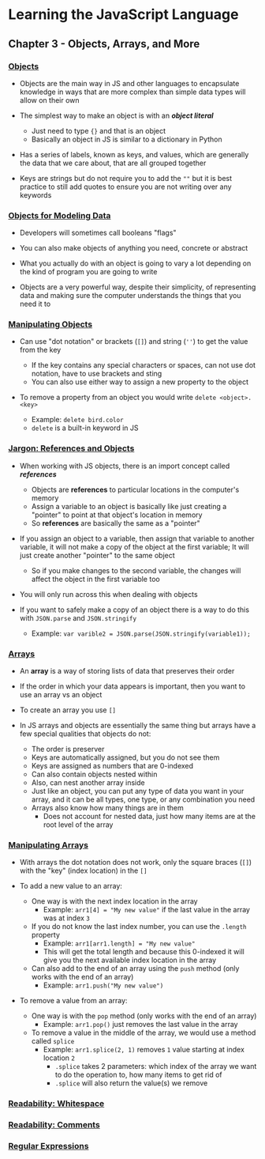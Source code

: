 # Learning the JavaScript Language

## Chapter 3 - Objects, Arrays, and More

### [Objects](https://www.linkedin.com/learning/learning-the-javascript-language-2/objects?autoplay=true&resume=false)

- Objects are the main way in JS and other languages to encapsulate knowledge in ways that are more complex than simple data types will allow on their own

- The simplest way to make an object is with an ***object literal***
  - Just need to type `{}` and that is an object
  - Basically an object in JS is similar to a dictionary in Python

- Has a series of labels, known as keys, and values, which are generally the data that we care about, that are all grouped together

- Keys are strings but do not require you to add the `""` but it is best practice to still add quotes to ensure you are not writing over any keywords

### [Objects for Modeling Data](https://www.linkedin.com/learning/learning-the-javascript-language-2/objects-for-modeling-data?autoplay=true&resume=false)

- Developers will sometimes call booleans "flags"

- You can also make objects of anything you need, concrete or abstract

- What you actually do with an object is going to vary a lot depending on the kind of program you are going to write

- Objects are a very powerful way, despite their simplicity, of representing data and making sure the computer understands the things that you need it to

### [Manipulating Objects](https://www.linkedin.com/learning/learning-the-javascript-language-2/manipulating-objects?autoplay=true&resume=false)

- Can use "dot notation" or brackets (`[]`) and string (`''`) to get the value from the key
  - If the key contains any special characters or spaces, can not use dot notation, have to use brackets and sting
  - You can also use either way to assign a new property to the object

- To remove a property from an object you would write `delete <object>.<key>`
  - Example: `delete bird.color`
  - `delete` is a built-in keyword in JS

### [Jargon: References and Objects](https://www.linkedin.com/learning/learning-the-javascript-language-2/jargon-references-and-objects?autoplay=true&resume=false)

- When working with JS objects, there is an import concept called ***references***
  - Objects are **references** to particular locations in the computer's memory
  - Assign a variable to an object is basically like just creating a "pointer" to point at that object's location in memory
  - So **references** are basically the same as a "pointer"

- If you assign an object to a variable, then assign that variable to another variable, it will not make a copy of the object at the first variable; It will just create another "pointer" to the same object
  - So if you make changes to the second variable, the changes will affect the object in the first variable too

- You will only run across this when dealing with objects

- If you want to safely make a copy of an object there is a way to do this with `JSON.parse` and `JSON.stringify`
  - Example: `var varible2 = JSON.parse(JSON.stringify(variable1));`

### [Arrays](https://www.linkedin.com/learning/learning-the-javascript-language-2/arrays?autoplay=true&resume=false)

- An **array** is a way of storing lists of data that preserves their order

- If the order in which your data appears is important, then you want to use an array vs an object

- To create an array you use `[]`

- In JS arrays and objects are essentially the same thing but arrays have a few special qualities that objects do not:
  - The order is preserver
  - Keys are automatically assigned, but you do not see them
  - Keys are assigned as numbers that are 0-indexed
  - Can also contain objects nested within
  - Also, can nest another array inside
  - Just like an object, you can put any type of data you want in your array, and it can be all types, one type, or any combination you need
  - Arrays also know how many things are in them
    - Does not account for nested data, just how many items are at the root level of the array

### [Manipulating Arrays](https://www.linkedin.com/learning/learning-the-javascript-language-2/manipulating-arrays?autoplay=true&resume=false)

- With arrays the dot notation does not work, only the square braces (`[]`) with the "key" (index location) in the `[]`

- To add a new value to an array:
  - One way is with the next index location in the array
    - Example: `arr1[4] = "My new value"` if the last value in the array was at index `3`
  - If you do not know the last index number, you can use the `.length` property
    - Example: `arr1[arr1.length] = "My new value"`
    - This will get the total length and because this 0-indexed it will give you the next available index location in the array
  - Can also add to the end of an array using the `push` method (only works with the end of an array)
    - Example: `arr1.push("My new value")`

- To remove a value from an array:
  - One way is with the `pop` method (only works with the end of an array)
    - Example: `arr1.pop()` just removes the last value in the array
  - To remove a value in the middle of the array, we would use a method called `splice`
    - Example: `arr1.splice(2, 1)` removes `1` value starting at index location `2`
      - `.splice` takes 2 parameters: which index of the array we want to do the operation to, how many items to get rid of
      - `.splice` will also return the value(s) we remove

### [Readability: Whitespace](https://www.linkedin.com/learning/learning-the-javascript-language-2/readability-whitespace?autoplay=true&resume=false)



### [Readability: Comments](https://www.linkedin.com/learning/learning-the-javascript-language-2/readability-comments?autoplay=true&resume=false)



### [Regular Expressions](https://www.linkedin.com/learning/learning-the-javascript-language-2/regular-expressions?autoplay=true&resume=false)

